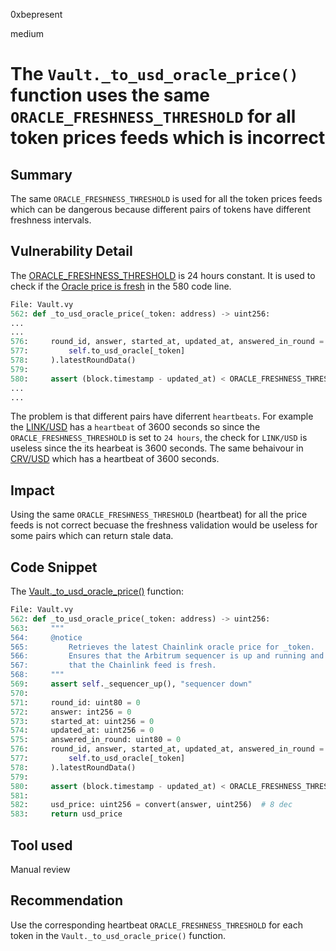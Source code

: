 0xbepresent

medium

# The `Vault._to_usd_oracle_price()` function uses the same `ORACLE_FRESHNESS_THRESHOLD` for all token prices feeds which is incorrect

## Summary

The same `ORACLE_FRESHNESS_THRESHOLD` is used for all the token prices feeds which can be dangerous because different pairs of tokens have different freshness intervals.

## Vulnerability Detail

The [ORACLE_FRESHNESS_THRESHOLD](https://github.com/sherlock-audit/2023-06-unstoppable/blob/main/unstoppable-dex-audit/contracts/margin-dex/Vault.vy#L55) is 24 hours constant. It is used to check if the [Oracle price is fresh](https://github.com/sherlock-audit/2023-06-unstoppable/blob/main/unstoppable-dex-audit/contracts/margin-dex/Vault.vy#L580) in the 580 code line.

```python
File: Vault.vy
562: def _to_usd_oracle_price(_token: address) -> uint256:
...
...
576:     round_id, answer, started_at, updated_at, answered_in_round = ChainlinkOracle(
577:         self.to_usd_oracle[_token]
578:     ).latestRoundData()
579: 
580:     assert (block.timestamp - updated_at) < ORACLE_FRESHNESS_THRESHOLD, "oracle not fresh"
...
...
```

The problem is that different pairs have diferrent `heartbeats`. For example the [LINK/USD](https://data.chain.link/arbitrum/mainnet/crypto-usd/link-usd) has a `heartbeat` of 3600 seconds so since the `ORACLE_FRESHNESS_THRESHOLD` is set to `24 hours`, the check for `LINK/USD` is useless since the its hearbeat is 3600 seconds. The same behaivour in [CRV/USD](https://data.chain.link/arbitrum/mainnet/crypto-usd/crv-usd) which has a heartbeat of 3600 seconds.

## Impact

Using the same `ORACLE_FRESHNESS_THRESHOLD` (heartbeat) for all the price feeds is not correct becuase the freshness validation would be useless for some pairs which can return stale data.

## Code Snippet

The [Vault._to_usd_oracle_price()](https://github.com/sherlock-audit/2023-06-unstoppable/blob/main/unstoppable-dex-audit/contracts/margin-dex/Vault.vy#L562) function:

```python
File: Vault.vy
562: def _to_usd_oracle_price(_token: address) -> uint256:
563:     """
564:     @notice
565:         Retrieves the latest Chainlink oracle price for _token.
566:         Ensures that the Arbitrum sequencer is up and running and
567:         that the Chainlink feed is fresh.
568:     """
569:     assert self._sequencer_up(), "sequencer down"
570: 
571:     round_id: uint80 = 0
572:     answer: int256 = 0
573:     started_at: uint256 = 0
574:     updated_at: uint256 = 0
575:     answered_in_round: uint80 = 0
576:     round_id, answer, started_at, updated_at, answered_in_round = ChainlinkOracle(
577:         self.to_usd_oracle[_token]
578:     ).latestRoundData()
579: 
580:     assert (block.timestamp - updated_at) < ORACLE_FRESHNESS_THRESHOLD, "oracle not fresh"
581: 
582:     usd_price: uint256 = convert(answer, uint256)  # 8 dec
583:     return usd_price
```

## Tool used

Manual review

## Recommendation

Use the corresponding heartbeat `ORACLE_FRESHNESS_THRESHOLD` for each token in the `Vault._to_usd_oracle_price()` function.

